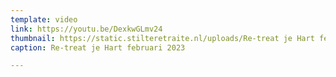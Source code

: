 ```yaml
---
template: video
link: https://youtu.be/DexkwGLmv24
thumbnail: https://static.stilteretraite.nl/uploads/Re-treat je Hart februari 2023.jpeg
caption: Re-treat je Hart februari 2023

---
```

